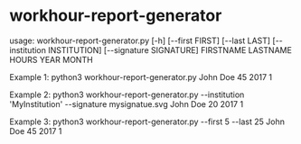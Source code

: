 # workhour-report-generator
usage: workhour-report-generator.py [-h] [--first FIRST] [--last LAST]
                                    [--institution INSTITUTION]
                                    [--signature SIGNATURE]
                                    FIRSTNAME LASTNAME HOURS YEAR MONTH

Example 1: python3 workhour-report-generator.py John Doe 45 2017 1

Example 2: python3 workhour-report-generator.py --institution 'MyInstitution' --signature mysignatue.svg John Doe 20 2017 1

Example 3: python3 workhour-report-generator.py --first 5 --last 25 John Doe 45 2017 1
